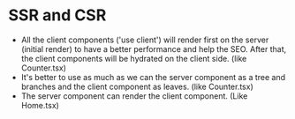
# SSR and CSR
- All the client components ('use client') will render first on the server (initial render) to have a better performance and help the SEO. After that, the client components will be hydrated on the client side. (like Counter.tsx)
- It's better to use as much as we can the server component as a tree and branches and the client component as leaves. (like Counter.tsx)
- The server component can render the client component. (Like Home.tsx)